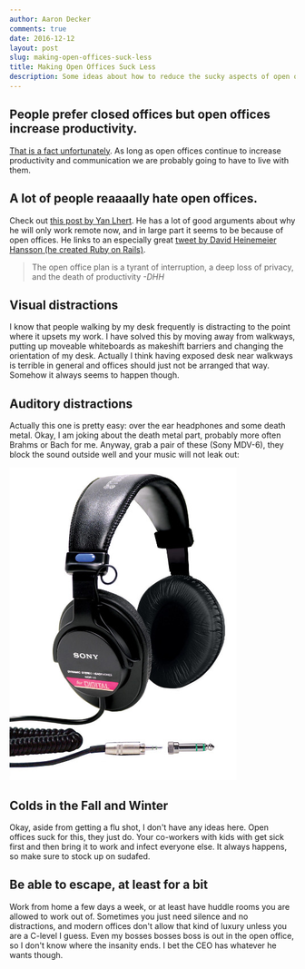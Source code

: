 ```yaml
---
author: Aaron Decker
comments: true
date: 2016-12-12
layout: post
slug: making-open-offices-suck-less
title: Making Open Offices Suck Less
description: Some ideas about how to reduce the sucky aspects of open offices.
---
```



## People prefer closed offices but open offices increase productivity.

[That is a fact unfortunately](http://iwsp.human.cornell.edu/files/2013/09/Work-Effectiveness-Communication-and-Office-Type-1vl9l9a.pdf). As long as open offices continue to increase productivity and communication we are probably going to have to live with them.


## A lot of people reaaaally hate open offices.

Check out [this post by Yan Lhert](https://medium.com/@yanismydj/why-i-only-work-remotely-2e5eb07ae28f#.iqn3vmefy). He has a lot of good arguments about why he will only work remote now, and in large part it seems to be because of open offices. He links to an especially great [tweet by David Heinemeier Hansson (he created Ruby on Rails)](https://twitter.com/dhh/status/671953192947736576).

> The open office plan is a tyrant of interruption, a deep loss of privacy, and the death of productivity 
      _-DHH_



## Visual distractions

I know that people walking by my desk frequently is distracting to the point where it upsets my work. I have solved this by moving away from walkways, putting up moveable whiteboards as makeshift barriers and changing the orientation of my desk. Actually I think having exposed desk near walkways is terrible in general and offices should just not be arranged that way. Somehow it always seems to happen though.



## Auditory distractions

Actually this one is pretty easy: over the ear headphones and some death metal. Okay, I am joking about the death metal part, probably more often Brahms or Bach for me. Anyway, grab a pair of these (Sony MDV-6), they block the sound outside well and your music will not leak out:

![sony mdv-6](/images/blog/sony-mdv-6.jpg)



## Colds in the Fall and Winter

Okay, aside from getting a flu shot, I don't have any ideas here. Open offices suck for this, they just do. Your co-workers with kids with get sick first and then bring it to work and infect everyone else. It always happens, so make sure to stock up on sudafed.



## Be able to escape, at least for a bit

Work from home a few days a week, or at least have huddle rooms you are allowed to work out of. Sometimes you just need silence and no distractions, and modern offices don't allow that kind of luxury unless you are a C-level I guess. Even my bosses bosses boss is out in the open office, so I don't know where the insanity ends. I bet the CEO has whatever he wants though.
